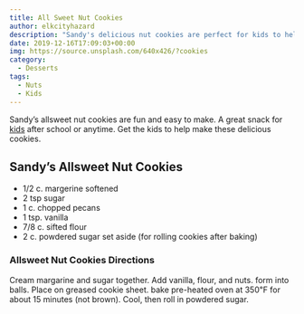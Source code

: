 ```yaml
---
title: All Sweet Nut Cookies
author: elkcityhazard
description: "Sandy's delicious nut cookies are perfect for kids to help make. They're great for parties and get togethers."
date: 2019-12-16T17:09:03+00:00
img: https://source.unsplash.com/640x426/?cookies
category:
  - Desserts
tags:
  - Nuts
  - Kids
---
```

Sandy&#8217;s allsweet nut cookies are fun and easy to make. A great snack for [kids][1] after school or anytime. Get the kids to help make these delicious cookies.

## Sandy&#8217;s Allsweet Nut Cookies

  * 1/2 c. margerine softened
  * 2 tsp sugar
  * 1 c. chopped pecans
  * 1 tsp. vanilla
  * 7/8 c. sifted flour
  * 2 c. powdered sugar set aside (for rolling cookies after baking)

### Allsweet Nut Cookies Directions

Cream margarine and sugar together. Add vanilla, flour, and nuts. form into balls. Place on greased cookie sheet. bake pre-heated oven at 350&#8457; for about 15 minutes (not brown). Cool, then roll in powdered sugar.

 [1]: /wordpress/kids-corner-recipes/